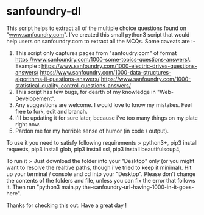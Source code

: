 # sanfoundry-dl
This script helps to extract all of the multiple choice questions found on "www.sanfoundry.com".
I've created this small python3 script that would help users on sanfoundry.com to extract all the MCQs.
Some caveats are :- 
  1. This script only captures pages from "sanfoudry.com" of format https://www.sanfoundry.com/1000-some-topics-questions-answers/.
  Example : https://www.sanfoundry.com/1000-electric-drives-questions-answers/
            https://www.sanfoundry.com/1000-data-structures-algorithms-ii-questions-answers/
            https://www.sanfoundry.com/1000-statistical-quality-control-questions-answers/
  2. This script has few bugs, for dearth of my knowledge in "Web-Developement".
  3. Any suggestions are welcome. I would love to know my mistakes. Feel free to fork, edit and branch.
  4. I'll be updating it for sure later, because i've too many things on my plate right now.
  5. Pardon me for my horrible sense of humor (in code / output). 

To use it you need to satisfy following requirements :- 
python3+, 
pip3 install requests, 
pip3 install glob, 
pip3 install ssl, 
pip3 install beautifulsoup4, 

To run it :- 
Just download the folder into your "Desktop" only (or you might want to resolve the realtive paths, though i've tried to keep it minimal). 
Hit up your terminal / console and cd into your "Desktop". Please don't change the contents of the folders and file, unless you can fix the error that follows it. 
Then run "python3 main.py the-sanfoundry-url-having-1000-in-it-goes-here". 

Thanks for checking this out. Have a great day ! 
            
